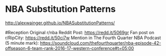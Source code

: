 # NBA Substitution Patterns

http://alexwainger.github.io/NBASubstitutionPatterns/

#Reception
Original r/nba Reddit Post: https://redd.it/5069gr
Fan post on r/RipCity: https://redd.it/50ci7w
Mention in The Fourth Quarter NBA Podcast (5 minute mark): https://soundcloud.com/thefourthquarter/nba-episode-42-offseason-6-team-rank-2016-17-western-conference#t=05:00
